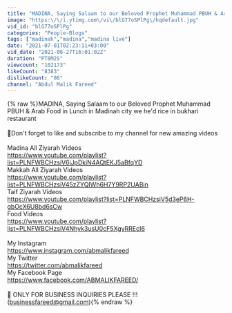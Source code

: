 ```yaml
---
title: "MADINA, Saying Salaam to our Beloved Prophet Muhammad PBUH & Arab Food in Lunch in Madinah city"
image: "https:\/\/i.ytimg.com\/vi\/blG77oSPlPg\/hqdefault.jpg"
vid_id: "blG77oSPlPg"
categories: "People-Blogs"
tags: ["madinah","madina","madina live"]
date: "2021-07-01T02:23:11+03:00"
vid_date: "2021-06-27T16:01:02Z"
duration: "PT8M2S"
viewcount: "102173"
likeCount: "8383"
dislikeCount: "86"
channel: "Abdul Malik Fareed"
---
```

{% raw %}MADINA, Saying Salaam to our Beloved Prophet Muhammad PBUH &amp; Arab Food in Lunch in Madinah city we he'd rice in bukhari restaurant <br /><br />🔴Don't forget to like and subscribe to my channel for new amazing videos<br /><br />Madina All Ziyarah Videos<br /><a rel="nofollow" target="blank" href="https://www.youtube.com/playlist?list=PLNFWBCHzsiV6iJpDkiN4AQtEKJ5aBfqYD">https://www.youtube.com/playlist?list=PLNFWBCHzsiV6iJpDkiN4AQtEKJ5aBfqYD</a><br />Makkah All Ziyarah Videos<br /><a rel="nofollow" target="blank" href="https://www.youtube.com/playlist?list=PLNFWBCHzsiV45zZYQIWh6H7Y9RP2UABin">https://www.youtube.com/playlist?list=PLNFWBCHzsiV45zZYQIWh6H7Y9RP2UABin</a><br />Taif Ziyarah Videos<br /><a rel="nofollow" target="blank" href="https://www.youtube.com/playlist?list=PLNFWBCHzsiV5d3eP6H-gbOcX6U8bd6sCw">https://www.youtube.com/playlist?list=PLNFWBCHzsiV5d3eP6H-gbOcX6U8bd6sCw</a><br />Food Videos<br /><a rel="nofollow" target="blank" href="https://www.youtube.com/playlist?list=PLNFWBCHzsiV4Nhyk3usU0cF5XgyRREcI6">https://www.youtube.com/playlist?list=PLNFWBCHzsiV4Nhyk3usU0cF5XgyRREcI6</a><br /><br />My Instagram<br /><a rel="nofollow" target="blank" href="https://www.instagram.com/abmalikfareed">https://www.instagram.com/abmalikfareed</a><br />My Twitter<br /><a rel="nofollow" target="blank" href="https://twitter.com/abmalikfareed">https://twitter.com/abmalikfareed</a><br />My Facebook Page<br /><a rel="nofollow" target="blank" href="https://www.facebook.com/ABMALIKFAREED/">https://www.facebook.com/ABMALIKFAREED/</a><br /><br />🔴 ONLY FOR BUSINESS INQUIRIES PLEASE !!!<br />(businessfareed@gmail.com){% endraw %}
